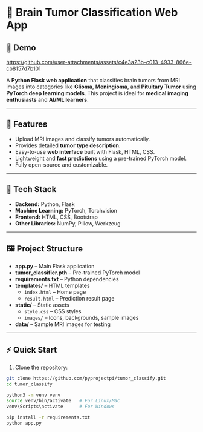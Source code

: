 # 🧠 Brain Tumor Classification Web App

## 🎥 Demo



https://github.com/user-attachments/assets/c4e3a23b-c013-4933-866e-cb8157d7b101


A **Python Flask web application** that classifies brain tumors from MRI images into categories like **Glioma**, **Meningioma**, and **Pituitary Tumor** using **PyTorch deep learning models**. This project is ideal for **medical imaging enthusiasts** and **AI/ML learners**.

---

## 🚀 Features

- Upload MRI images and classify tumors automatically.
- Provides detailed **tumor type description**.
- Easy-to-use **web interface** built with Flask, HTML, CSS.
- Lightweight and **fast predictions** using a pre-trained PyTorch model.
- Fully open-source and customizable.

---

## 🧰 Tech Stack

- **Backend:** Python, Flask  
- **Machine Learning:** PyTorch, Torchvision  
- **Frontend:** HTML, CSS, Bootstrap  
- **Other Libraries:** NumPy, Pillow, Werkzeug  

---

## 🖼️ Project Structure

- **app.py** – Main Flask application  
- **tumor_classifier.pth** – Pre-trained PyTorch model  
- **requirements.txt** – Python dependencies  
- **templates/** – HTML templates  
  - `index.html` – Home page  
  - `result.html` – Prediction result page  
- **static/** – Static assets  
  - `style.css` – CSS styles  
  - `images/` – Icons, backgrounds, sample images  
- **data/** – Sample MRI images for testing  

---

## ⚡ Quick Start

1. Clone the repository:

```bash
git clone https://github.com/pyprojectpi/tumor_classify.git
cd tumor_classify

python3 -m venv venv
source venv/bin/activate   # For Linux/Mac
venv\Scripts\activate      # For Windows

pip install -r requirements.txt
python app.py

